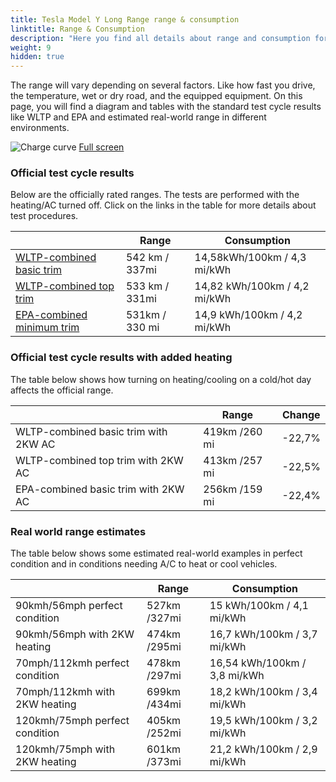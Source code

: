 ```yaml
---
title: Tesla Model Y Long Range range & consumption
linktitle: Range & Consumption
description: "Here you find all details about range and consumption for Tesla Model Y Long Range."
weight: 9
hidden: true
---
```

<!-- markdownlint-disable MD033 -->
<object type="image/svg+xml" data="../modelnavigation.svg"></object>

The range will vary depending on several factors. Like how fast you drive, the temperature, wet or dry road, and the equipped equipment. On this page, you will find a diagram and tables with the standard test cycle results like WLTP and EPA and estimated real-world range in different environments. 

![Charge curve](../range.svg  "Range information")
[Full screen](../range.svg)

### Official test cycle results

Below are the officially rated ranges. The tests are performed with the heating/AC turned off. Click on the links in the table for more details about test procedures. 

| | Range  | Consumption  |
|----|-----|------|
| [WLTP-combined basic trim](../../../../../guides/understandingrange/wltp/) | 542 km / 337mi |14,58kWh/100km / 4,3 mi/kWh | 
| [WLTP-combined top trim](../../../../../guides/understandingrange/wltp/) | 533 km / 331mi | 14,82 kWh/100km / 4,2 mi/kWh | 
| [EPA-combined minimum trim](../../../../../guides/understandingrange/epa/) | 531km / 330 mi| 14,9 kWh/100km / 4,2 mi/kWh |

### Official test cycle results with added heating

The table below shows how turning on heating/cooling on a cold/hot day affects the official range. 

| | Range  | Change  |
|----|-----|------|
| WLTP-combined basic trim with 2KW AC | 419km /260 mi | -22,7%|
| WLTP-combined top trim with 2KW AC | 413km /257 mi | -22,5%|
| EPA-combined basic trim with 2KW AC | 256km /159 mi | -22,4%|

### Real world range estimates

The table below shows some estimated real-world examples in perfect condition and in conditions needing A/C to heat or cool vehicles. 

| | Range  | Consumption  |
|----|-----|------|
| 90kmh/56mph perfect condition | 527km /327mi| 15 kWh/100km / 4,1 mi/kWh |
| 90kmh/56mph with 2KW heating | 474km /295mi| 16,7 kWh/100km / 3,7 mi/kWh |
| 70mph/112kmh perfect condition | 478km /297mi| 16,54 kWh/100km / 3,8 mi/kWh|
| 70mph/112kmh with 2KW heating | 699km /434mi| 18,2 kWh/100km / 3,4 mi/kWh  |
| 120kmh/75mph perfect condition | 405km /252mi| 19,5 kWh/100km / 3,2 mi/kWh |
| 120kmh/75mph with 2KW heating | 601km /373mi| 21,2 kWh/100km / 2,9 mi/kWh |
